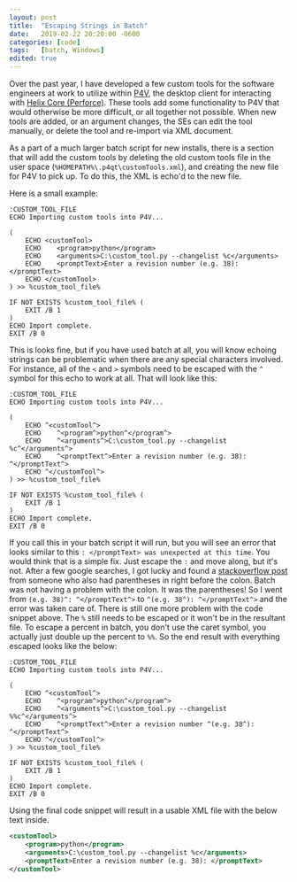 ```yaml
---
layout: post
title:  "Escaping Strings in Batch"
date:   2019-02-22 20:20:00 -0600
categories: [code]
tags:   [batch, Windows]
edited: true
---
```


Over the past year, I have developed a few custom tools for the software engineers at work to utilize within [P4V](https://www.perforce.com/downloads/helix-visual-client-p4v), the desktop client for interacting with [Helix Core (Perforce)](https://www.perforce.com/products/helix-core). These tools add some functionality to P4V that would otherwise be more difficult, or all together not possible. When new tools are added, or an argument changes, the SEs can edit the tool manually, or delete the tool and re-import via XML document.

As a part of a much larger batch script for new installs, there is a section that will add the custom tools by deleting the old custom tools file in the user space (`%HOMEPATH%\.p4qt\customTools.xml`), and creating the new file for P4V to pick up. To do this, the XML is echo'd to the new file.

Here is a small example:

```batch
:CUSTOM_TOOL_FILE
ECHO Importing custom tools into P4V...

(
    ECHO <customTool>
    ECHO    <program>python</program>
    ECHO    <arguments>C:\custom_tool.py --changelist %c</arguments>
    ECHO    <promptText>Enter a revision number (e.g. 38): </promptText>
    ECHO </customTool>
) >> %custom_tool_file%

IF NOT EXISTS %custom_tool_file% (
    EXIT /B 1
)
ECHO Import complete.
EXIT /B 0
```

This is looks fine, but if you have used batch at all, you will know echoing strings can be problematic when there are any special characters involved. For instance, all of the `<` and `>` symbols need to be escaped with the `^` symbol for this echo to work at all. That will look like this:

```batch
:CUSTOM_TOOL_FILE
ECHO Importing custom tools into P4V...

(
    ECHO ^<customTool^>
    ECHO    ^<program^>python^</program^>
    ECHO    ^<arguments^>C:\custom_tool.py --changelist %c^</arguments^>
    ECHO    ^<promptText^>Enter a revision number (e.g. 38): ^</promptText^>
    ECHO ^</customTool^>
) >> %custom_tool_file%

IF NOT EXISTS %custom_tool_file% (
    EXIT /B 1
)
ECHO Import complete.
EXIT /B 0
```

If you call this in your batch script it will run, but you will see an error that looks similar to this `: </promptText> was unexpected at this time`. You would think that is a simple fix. Just escape the `:` and move along, but it's not. After a few google searches, I got lucky and found a [stackoverflow post](https://stackoverflow.com/a/26686415) from someone who also had parentheses in right before the colon. Batch was not having a problem with the colon. It was the parentheses! So I went from `(e.g. 38)^: ^</promptText^>` to  `^(e.g. 38^): ^</promptText^>` and the error was taken care of. There is still one more problem with the code snippet above. The `%` still needs to be escaped or it won't be in the resultant file. To escape a percent in batch, you don't use the caret symbol, you actually just double up the percent to `%%`. So the end result with everything escaped looks like the below:

```batch
:CUSTOM_TOOL_FILE
ECHO Importing custom tools into P4V...

(
    ECHO ^<customTool^>
    ECHO    ^<program^>python^</program^>
    ECHO    ^<arguments^>C:\custom_tool.py --changelist %%c^</arguments^>
    ECHO    ^<promptText^>Enter a revision number ^(e.g. 38^): ^</promptText^>
    ECHO ^</customTool^>
) >> %custom_tool_file%

IF NOT EXISTS %custom_tool_file% (
    EXIT /B 1
)
ECHO Import complete.
EXIT /B 0
```

Using the final code snippet will result in a usable XML file with the below text inside.
```xml
<customTool>
    <program>python</program>
    <arguments>C:\custom_tool.py --changelist %c</arguments>
    <promptText>Enter a revision number (e.g. 38): </promptText>
</customTool>
```